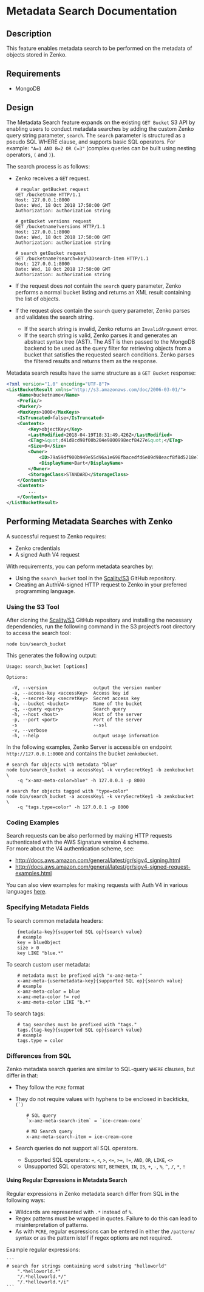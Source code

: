 # Metadata Search Documentation

## Description

This feature enables metadata search to be performed on the metadata of objects
stored in Zenko.

## Requirements

+ MongoDB

## Design

The Metadata Search feature expands on the existing `GET Bucket` S3 API by
enabling users to conduct metadata searches by adding the custom Zenko query
string parameter, `search`. The `search` parameter is structured as a pseudo
SQL WHERE clause, and supports basic SQL operators. For example:
`"A=1 AND B=2 OR C=3"` (complex queries can be built using nesting
operators, `(` and `)`).

The search process is as follows:

+ Zenko receives a `GET` request.

    ```
    # regular getBucket request
    GET /bucketname HTTP/1.1
    Host: 127.0.0.1:8000
    Date: Wed, 18 Oct 2018 17:50:00 GMT
    Authorization: authorization string

    # getBucket versions request
    GET /bucketname?versions HTTP/1.1
    Host: 127.0.0.1:8000
    Date: Wed, 18 Oct 2018 17:50:00 GMT
    Authorization: authorization string

    # search getBucket request
    GET /bucketname?search=key%3Dsearch-item HTTP/1.1
    Host: 127.0.0.1:8000
    Date: Wed, 18 Oct 2018 17:50:00 GMT
    Authorization: authorization string
    ```

+ If the request does *not* contain the `search` query parameter, Zenko performs
  a normal bucket listing and returns an XML result containing the list of
  objects.
+ If the request *does* contain the `search` query parameter, Zenko parses and
  validates the search string.

    + If the search string is invalid, Zenko returns an `InvalidArgument` error.
    + If the search string is valid, Zenko parses it and generates an abstract
      syntax tree (AST). The AST is then passed to the MongoDB backend to be
      used as the query filter for retrieving objects from a bucket that
      satisfies the requested search conditions. Zenko parses the filtered
      results and returns them as the response.

Metadata search results have the same structure as a `GET Bucket` response:

```xml
<?xml version="1.0" encoding="UTF-8"?>
<ListBucketResult xmlns="http://s3.amazonaws.com/doc/2006-03-01/">
    <Name>bucketname</Name>
    <Prefix/>
    <Marker/>
    <MaxKeys>1000</MaxKeys>
    <IsTruncated>false</IsTruncated>
    <Contents>
        <Key>objectKey</Key>
        <LastModified>2018-04-19T18:31:49.426Z</LastModified>
        <ETag>&quot;d41d8cd98f00b204e9800998ecf8427e&quot;</ETag>
        <Size>0</Size>
        <Owner>
            <ID>79a59df900b949e55d96a1e698fbacedfd6e09d98eacf8f8d5218e7cd47ef2be</ID>
            <DisplayName>Bart</DisplayName>
        </Owner>
        <StorageClass>STANDARD</StorageClass>
    </Contents>
    <Contents>
        ...
    </Contents>
</ListBucketResult>
```

## Performing Metadata Searches with Zenko

A successful request to Zenko requires:

+ Zenko credentials
+ A signed Auth V4 request

With requirements, you can peform metadata searches by:

+ Using the `search_bucket` tool in the
  [Scality/S3](https://github.com/scality/S3) GitHub repository.
+ Creating an AuthV4-signed HTTP request to Zenko in your preferred programming
  language.

### Using the S3 Tool

After cloning the [Scality/S3](https://github.com/scality/S3) GitHub repository
and installing the necessary dependencies, run the following command in the S3
project’s root directory to access the search tool:

```
node bin/search_bucket
```

This generates the following output:

```
Usage: search_bucket [options]

Options:

  -V, --version                 output the version number
  -a, --access-key <accessKey>  Access key id
  -k, --secret-key <secretKey>  Secret access key
  -b, --bucket <bucket>         Name of the bucket
  -q, --query <query>           Search query
  -h, --host <host>             Host of the server
  -p, --port <port>             Port of the server
  -s                            --ssl
  -v, --verbose
  -h, --help                    output usage information
```

In the following examples, Zenko Server is accessible on endpoint
`http://127.0.0.1:8000` and contains the bucket `zenkobucket`.

```
# search for objects with metadata "blue"
node bin/search_bucket -a accessKey1 -k verySecretKey1 -b zenkobucket \
    -q "x-amz-meta-color=blue" -h 127.0.0.1 -p 8000

# search for objects tagged with "type=color"
node bin/search_bucket -a accessKey1 -k verySecretKey1 -b zenkobucket \
    -q "tags.type=color" -h 127.0.0.1 -p 8000
```

### Coding Examples

Search requests can be also performed by making HTTP requests authenticated
with the AWS Signature version 4 scheme.\
For more about the V4 authentication scheme, see:

+ http://docs.aws.amazon.com/general/latest/gr/sigv4_signing.html
+ http://docs.aws.amazon.com/general/latest/gr/sigv4-signed-request-examples.html

You can also view examples for making requests with Auth V4 in various
languages [here](../exmaples).

### Specifying Metadata Fields

To search common metadata headers:

```
    {metadata-key}{supported SQL op}{search value}
    # example
    key = blueObject
    size > 0
    key LIKE "blue.*"
```

To search custom user metadata:

```
    # metadata must be prefixed with "x-amz-meta-"
    x-amz-meta-{usermetadata-key}{supported SQL op}{search value}
    # example
    x-amz-meta-color = blue
    x-amz-meta-color != red
    x-amz-meta-color LIKE "b.*"
```

To search tags:

```
    # tag searches must be prefixed with "tags."
    tags.{tag-key}{supported SQL op}{search value}
    # example
    tags.type = color
```

### Differences from SQL

Zenko metadata search queries are similar to SQL-query `WHERE` clauses, but
differ in that:

+ They follow the `PCRE` format
+ They do not require values with hyphens to be enclosed in
  backticks, ``(`)``

    ```
        # SQL query
        `x-amz-meta-search-item` = `ice-cream-cone`

        # MD Search query
        x-amz-meta-search-item = ice-cream-cone
    ```

+ Search queries do not support all SQL operators.

  + Supported SQL operators: `=`, `<`, `>`, `<=`, `>=`, `!=`,
    `AND`, `OR`, `LIKE`, `<>`
  + Unsupported SQL operators: `NOT`, `BETWEEN`, `IN`, `IS`, `+`,
    `-`, `%`, `^`, `/`, `*`, `!`

#### Using Regular Expressions in Metadata Search

Regular expressions in Zenko metadata search differ from SQL in the following
ways:

+ Wildcards are represented with `.*` instead of `%`.
+ Regex patterns must be wrapped in quotes. Failure to do this can lead to
  misinterpretation of patterns.
+ As with `PCRE`, regular espressions can be entered in either the `/pattern/`
  syntax or as the pattern istelf if regex options are not required.

Example regular expressions:

    ```
    # search for strings containing word substring "helloworld"
        ".*helloworld.*"
        "/.*helloworld.*/"
        "/.*helloworld.*/i"
    ```
